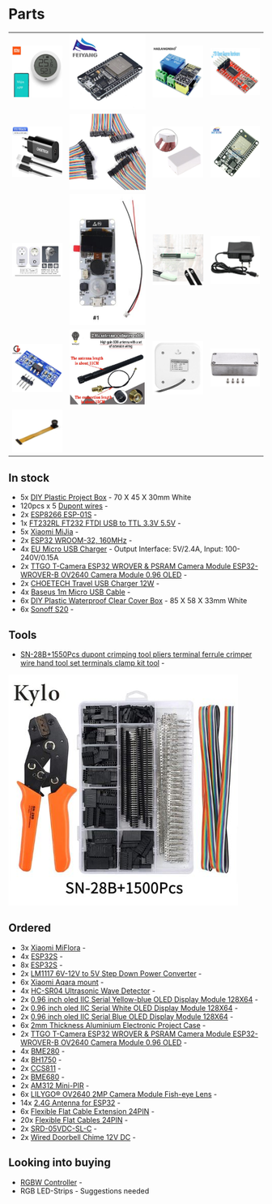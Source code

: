 # Parts
| | | | |
|------------|-------------|-------------|-------------|
| ![Xiaomi MiJia](images/Xiaomi_MiJia.jpg) | ![ESP32-240MHz](images/ESP32-240MHz.jpg) | ![ESP8266_ESP-01S](images/ESP8266_ESP-01S.jpg) | ![FT232RL](images/FT232RL.jpg) |
| ![Choetech USB charger](images/Choetech_usb_charger_2.jpg) | ![Dupont Wires](images/dupont_wires.jpg)  | ![Plastic DIY Box.jpg](images/plastic_diy_box.jpg) | ![ESP32-160MHz](images/ESP32-160MHz.jpg) |
| ![Sonoff S20](images/sonoff_s20.jpg) | ![ttgocam](images/ttgocam_fisheye_lense.jpg) | ![Xiaomi MiFlora](images/Xiaomi_MiFlora.jpg) | ![EU Micro USB Charger](images/eu_micro_usb_charger.jpg) |
| ![LM1117](images/LM1117.jpg) | ![antenna](images/antenna.jpg) | ![doorbell chime](images/doorbell_chime.jpg) | ![Aluminum DIY Case](images/aluminum_diy_case.jpg) |
| ![Lilygo Lense with long flatcable](images/lilygo_lense_long_flatcable.jpg) | | | |


## In stock
- 5x [DIY Plastic Project Box](https://www.aliexpress.com/item/32878300213.html) - 70 X 45 X 30mm White
- 120pcs x 5 [Dupont wires](https://www.aliexpress.com/item/32800085018.html) -
- 2x [ESP8266 ESP-01S](https://www.aliexpress.com/item/32880024822.html) -
- 1x [FT232RL FT232 FTDI USB to TTL 3.3V 5.5V](https://www.aliexpress.com/item/32634246159.html) - 
- 5x [Xiaomi MiJia](https://www.aliexpress.com/item/32844220555.html) - 
- 2x [ESP32 WROOM-32, 160MHz](https://www.aliexpress.com/item/33020838035.html) - 
- 4x [EU Micro USB Charger](https://www.aliexpress.com/item/32837548671.html) - Output Interface: 5V/2.4A, Input: 100-240V/0.15A
- 2x [TTGO T-Camera ESP32 WROVER & PSRAM Camera Module ESP32-WROVER-B OV2640 Camera Module 0.96 OLED](https://www.aliexpress.com/item/4000029714373.html) -
- 2x [CHOETECH Travel USB Charger 12W](https://www.aliexpress.com/item/32742790687.html) - 
- 4x [Baseus 1m Micro USB Cable](https://www.aliexpress.com/item/32916331013.html) - 
- 6x [DIY Plastic Waterproof Clear Cover Box](https://www.aliexpress.com/item/32955651064.html) - 85 X 58 X 33mm White
- 6x [Sonoff S20](https://www.aliexpress.com/item/32854202946.html) - 

## Tools
- [SN-28B+1550Pcs dupont crimping tool pliers terminal ferrule crimper wire hand tool set terminals clamp kit tool](https://www.aliexpress.com/item/33024193343.html) - 

![toolset](images/toolset.jpg)

## Ordered
- 3x [Xiaomi MiFlora](https://www.aliexpress.com/item/33053566338.html) - 
- 4x [ESP32S](https://www.aliexpress.com/item/32864722159.html) -
- 8x [ESP32S](https://www.aliexpress.com/item/32864722159.html) - 
- 2x [LM1117  6V-12V to 5V Step Down Power Converter](https://www.aliexpress.com/item/32659757988.html) - 
- 6x [Xiaomi Aqara mount](https://www.aliexpress.com/item/32863484842.html) - 
- 4x [HC-SR04 Ultrasonic Wave Detector](https://www.aliexpress.com/item/32786781050.html) - 
- 2x [0.96 inch oled IIC Serial Yellow-blue OLED Display Module 128X64](https://www.aliexpress.com/item/32896971385.html) - 
- 2x [0.96 inch oled IIC Serial White OLED Display Module 128X64](https://www.aliexpress.com/item/32896971385.html) - 
- 2x [0.96 inch oled IIC Serial Blue OLED Display Module 128X64](https://www.aliexpress.com/item/32896971385.html) - 
- 6x [2mm Thickness Aluminium Electronic Project Case](https://www.aliexpress.com/item/32854971317.html) - 
- 2x [TTGO T-Camera ESP32 WROVER & PSRAM Camera Module ESP32-WROVER-B OV2640 Camera Module 0.96 OLED](https://www.aliexpress.com/item/4000029714373.html) -
- 4x [BME280](https://www.aliexpress.com/item/32849462236.html) - 
- 4x [BH1750](https://www.aliexpress.com/item/32341898423.html) - 
- 2x [CCS811](https://www.aliexpress.com/item/32903358923.html) - 
- 2x [BME680](https://www.aliexpress.com/item/32961369966.html) - 
- 2x [AM312 Mini-PIR](https://www.aliexpress.com/item/32749737125.html) - 
- 6x [LILYGO® OV2640 2MP Camera Module Fish-eye Lens](https://www.aliexpress.com/item/32981773363.html) - 
- 14x [2.4G Antenna for ESP32](https://www.aliexpress.com/item/32840852173.html) - 
- 6x [Flexible Flat Cable Extension 24PIN](https://www.aliexpress.com/item/33020782574.html) - 
- 20x [Flexible Flat Cables 24PIN](https://www.aliexpress.com/item/32853717617.html) - 
- 2x [SRD-05VDC-SL-C](https://www.aliexpress.com/item/32857986495.html) - 
- 2x [ Wired Doorbell Chime 12V DC](https://www.aliexpress.com/item/32966895779.html) - 

## Looking into buying
- [RGBW Controller](https://www.aliexpress.com/item/32833287206.html) - 
- RGB LED-Strips - Suggestions needed
